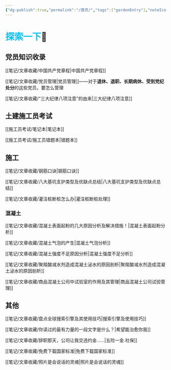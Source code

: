```yaml
---
{"dg-publish":true,"permalink":"/首页/","tags":["gardenEntry"],"noteIcon":"","created":"","updated":""}
---
```



# <font color=#00c0ff>探索一下</font>🧐


## 党员知识收录

[[笔记/文章收藏/中国共产党章程\|中国共产党章程]]

[[笔记/文章收藏/党员管理\|党员管理]]——对于**退休、退职、长期病休、受到党纪处分**的这些党员，要怎么管理

[[笔记/文章收藏/“三大纪律八项注意”的由来\|三大纪律八项注意]]


## 土建施工员考试

[[施工员考试/笔记本\|笔记本]]

[[施工员考试/施工员错题本\|错题本]]

## 施工

[[笔记/文章收藏/钢筋口诀\|钢筋口诀]]

[[笔记/文章收藏/八大基坑支护类型及优缺点总结\|八大基坑支护类型及优缺点总结]]

[[笔记/文章收藏/灌注桩断桩怎么办\|灌注桩断桩处理]]

### 混凝土
[[笔记/文章收藏/混凝土表面起粉的几大原因分析及解决措施！\|混凝土表面起粉分析]]

[[笔记/文章收藏/混凝土气泡的产生\|混凝土气泡分析]]

[[笔记/文章收藏/混凝土强度不足原因分析\|混凝土强度不足分析]]

[[笔记/文章收藏/聚羧酸减水剂造成混凝土泌水的原因剖析\|聚羧酸减水剂造成混凝土泌水的原因剖析]]

[[笔记/文章收藏/商品混凝土公司中试验室的作用及其管理\|商品混凝土公司试验管理]]



## 其他

[[笔记/文章收藏/盘点全球搜索引擎及其使用技巧\|搜索引擎及使用技巧]]

[[笔记/文章收藏/你读过的最有力量的一段文字是什么？\|希望能治愈你我]]

[[笔记/文章收藏/辞职那天，公司让我交违约金……\|五险一金.社保]]

[[笔记/文章收藏/免费下载国家标准\|免费下载国家标准]]

[[笔记/文章收藏/照片是会说话的灵魂\|照片是会说话的灵魂]]

































